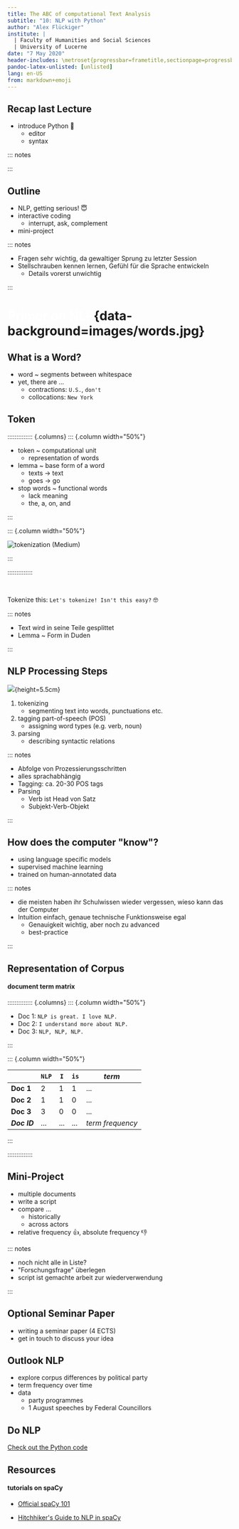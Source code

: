 ```yaml
---
title: The ABC of computational Text Analysis
subtitle: "10: NLP with Python"
author: "Alex Flückiger"
institute: |
  | Faculty of Humanities and Social Sciences
  | University of Lucerne
date: "7 May 2020"
header-includes: \metroset{progressbar=frametitle,sectionpage=progressbar}
pandoc-latex-unlisted: [unlisted]
lang: en-US
from: markdown+emoji
---
```




## Recap last Lecture

- introduce Python :snake:
  - editor
  - syntax

::: notes

:::



## Outline

- NLP, getting serious! :innocent:
- interactive coding
  - interrupt, ask, complement
- mini-project



::: notes

- Fragen sehr wichtig, da gewaltiger Sprung zu letzter Session
- Stellschrauben kennen lernen, Gefühl für die Sprache entwickeln
  - Details vorerst unwichtig

:::

<!-- https://towardsdatascience.com/building-a-text-normalizer-using-nltk-ft-pos-tagger-e713e611db8 -->



# <span style="color:#ffffff">Primer on NLP</span>{data-background=images/words.jpg}

## What is a Word?

- word ~ segments between whitespace
- yet, there are ...
  - contractions: `U.S.`, `don't`
  - collocations: `New York`



## Token

:::::::::::::: {.columns}
::: {.column width="50%"}

- token ~ computational unit
  - representation of words
- lemma ~ base form of a word
  - texts &rarr; text
  - goes &rarr; go
- stop words ~ functional words
  - lack meaning
  - the, a, on, and

:::

::: {.column width="50%"}

![tokenization ([Medium](https://medium.com/data-science-in-your-pocket/tokenization-algorithms-in-natural-language-processing-nlp-1fceab8454af))](images/tokenization.jpeg)

:::

::::::::::::::

<br>

Tokenize this: `Let's tokenize! Isn't this easy?` :nerd_face:



::: notes

- Text wird in seine Teile gesplittet
- Lemma ~ Form in Duden

:::


## NLP Processing Steps

![](images/spacy_parse.png){height=5.5cm}

1. tokenizing
   - segmenting text into words, punctuations etc.
2. tagging part-of-speech (POS)
   - assigning word types (e.g. verb, noun)
3. parsing
   - describing syntactic relations



::: notes

- Abfolge von Prozessierungsschritten
- alles sprachabhängig
- Tagging: ca. 20-30 POS tags
- Parsing
  - Verb ist Head von Satz
  - Subjekt-Verb-Objekt

:::

## How does the computer "know"?

- using language specific models
- supervised machine learning
- trained on human-annotated data



::: notes

- die meisten haben ihr Schulwissen wieder vergessen, wieso kann das der Computer
- Intuition einfach, genaue technische Funktionsweise egal
  - Genauigkeit wichtig, aber noch zu advanced
  - best-practice

:::


## Representation of Corpus

#### document term matrix

:::::::::::::: {.columns}
::: {.column width="50%"}

- Doc 1: `NLP is great. I love NLP.`
- Doc 2: `I understand more about NLP.`
- Doc 3: `NLP, NLP, NLP.`

:::

::: {.column width="50%"}

|              | `NLP` | `I`  | `is` | *term*           |
| ------------ | ----- | ---- | ---- | ---------------- |
| **Doc 1**    | 2     | 1    | 1    | ...              |
| **Doc 2**    | 1     | 1    | 0    | ...              |
| **Doc 3**    | 3     | 0    | 0    | ...              |
| ***Doc ID*** | ...   | ...  | ...  | *term frequency* |

:::

::::::::::::::



## Mini-Project 

- multiple documents
- write a script
- compare ...
  - historically
  - across actors
- relative frequency :thumbsup:, absolute frequency :thumbsdown:



::: notes

- noch nicht alle in Liste?
- "Forschungsfrage" überlegen
- script ist gemachte arbeit zur wiederverwendung

:::



## Optional Seminar Paper

- writing a seminar paper (4 ECTS)
- get in touch to discuss your idea



## Outlook NLP

- explore corpus differences by political party
- term frequency over time
- data
  - party programmes
  - 1 August speeches by Federal Councillors

## Do NLP

[Check out the Python code](https://github.com/aflueckiger/KED2020/tree/master/scripts/KED2020_10.ipynb)

## Resources

#### tutorials on spaCy

- [Official spaCy 101](https://spacy.io/usage/spacy-101)

- [Hitchhiker's Guide to NLP in spaCy](https://www.kaggle.com/nirant/hitchhiker-s-guide-to-nlp-in-spacy)
